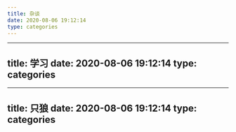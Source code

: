 ```yaml
---
title: 杂谈
date: 2020-08-06 19:12:14
type: categories
---
```

---
title: 学习
date: 2020-08-06 19:12:14
type: categories
---
---
title: 只狼
date: 2020-08-06 19:12:14
type: categories
---